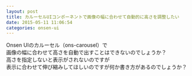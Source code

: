 ```yaml
---
layout: post
title: カルーセルUIコンポーネントで画像の幅に合わせて自動的に高さを調整したい
date: 2015-05-11 11:06:54
categories: onsen-ui
---
```

<!-- {% raw %} -->
<p>Onsen UIのカルーセル（ons-carousel）で<br>
画像の幅に合わせて高さを自動で出すことはできないのでしょうか？<br>
高さを指定しないと表示がされないのですが<br>
表示に合わせて伸び縮みしてほしいのですが何か書き方があるのでしょうか？</p>
<!-- {% endraw %} -->
